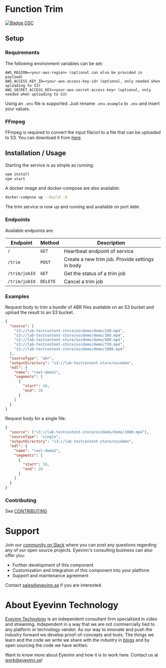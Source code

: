 # Function Trim

[![Badge OSC](https://img.shields.io/badge/Evaluate-24243B?style=for-the-badge&logo=data:image/svg+xml;base64,PHN2ZyB3aWR0aD0iMjQiIGhlaWdodD0iMjQiIHZpZXdCb3g9IjAgMCAyNCAyNCIgZmlsbD0ibm9uZSIgeG1sbnM9Imh0dHA6Ly93d3cudzMub3JnLzIwMDAvc3ZnIj4KPGNpcmNsZSBjeD0iMTIiIGN5PSIxMiIgcj0iMTIiIGZpbGw9InVybCgjcGFpbnQwX2xpbmVhcl8yODIxXzMxNjcyKSIvPgo8Y2lyY2xlIGN4PSIxMiIgY3k9IjEyIiByPSI3IiBzdHJva2U9ImJsYWNrIiBzdHJva2Utd2lkdGg9IjIiLz4KPGRlZnM%2BCjxsaW5lYXJHcmFkaWVudCBpZD0icGFpbnQwX2xpbmVhcl8yODIxXzMxNjcyIiB4MT0iMTIiIHkxPSIwIiB4Mj0iMTIiIHkyPSIyNCIgZ3JhZGllbnRVbml0cz0idXNlclNwYWNlT25Vc2UiPgo8c3RvcCBzdG9wLWNvbG9yPSIjQzE4M0ZGIi8%2BCjxzdG9wIG9mZnNldD0iMSIgc3RvcC1jb2xvcj0iIzREQzlGRiIvPgo8L2xpbmVhckdyYWRpZW50Pgo8L2RlZnM%2BCjwvc3ZnPgo%3D)](https://app.osaas.io/browse/eyevinn-function-trim)

## Setup

### Requirements

The following environment variables can be set:

```text
AWS_REGION=<your-aws-region> (optional can also be provided in payload)
AWS_ACCESS_KEY_ID=<your-aws-access-key-id> (optional, only needed when uploading to S3)
AWS_SECRET_ACCESS_KEY=<your-aws-secret-access-key> (optional, only needed when uploading to S3)
```

Using an `.env` file is supported. Just rename `.env.example` to `.env` and insert your values.

### FFmpeg

FFmpeg is required to convert the input file/url to a file that can be uploaded to S3. You can download it from [here](https://www.ffmpeg.org/download.html).

## Installation / Usage

Starting the service is as simple as running:

```bash
npm install
npm start
```

A docker image and docker-compose are also available:

```bash
docker-compose up --build -d
```

The trim service is now up and running and available on port `8000`.

### Endpoints

Available endpoints are:

| Endpoint      | Method   | Description                                     |
| ------------- | -------- | ----------------------------------------------- |
| `/`           | `GET`    | Heartbeat endpoint of service                   |
| `/trim`       | `POST`   | Create a new trim job. Provide settings in body |
| `/trim/jobId` | `GET`    | Get the status of a trim job                    |
| `/trim/jobId` | `DELETE` | Cancel a trim job                               |

### Examples

Request body to trim a bundle of ABR files available on an S3 bucket and upload the result to an S3 bucket.

```json
{
  "source": [
    "s3://lab-testcontent-store/oscdemo/demo/240.mp4",
    "s3://lab-testcontent-store/oscdemo/demo/360.mp4",
    "s3://lab-testcontent-store/oscdemo/demo/480.mp4",
    "s3://lab-testcontent-store/oscdemo/demo/720.mp4",
    "s3://lab-testcontent-store/oscdemo/demo/1080.mp4"
  ],
  "sourceType": "abr",
  "outputDirectory": "s3://lab-testcontent-store/oscdemo",
  "edl": {
    "name": "reel-demo1",
    "segments": [
      {
        "start": 10,
        "end": 20
      }
    ]
  }
}
```

Request body for a single file:

```json
{
  "source": ["s3://lab-testcontent-store/oscdemo/demo/1080.mp4"],
  "sourceType": "single",
  "outputDirectory": "s3://lab-testcontent-store/oscdemo",
  "edl": {
    "name": "reel-demo2",
    "segments": [
      {
        "start": 10,
        "end": 20
      }
    ]
  }
}
```

### Contributing

See [CONTRIBUTING](CONTRIBUTING.md)

# Support

Join our [community on Slack](http://slack.streamingtech.se) where you can post any questions regarding any of our open source projects. Eyevinn's consulting business can also offer you:

- Further development of this component
- Customization and integration of this component into your platform
- Support and maintenance agreement

Contact [sales@eyevinn.se](mailto:sales@eyevinn.se) if you are interested.

# About Eyevinn Technology

[Eyevinn Technology](https://www.eyevinntechnology.se) is an independent consultant firm specialized in video and streaming. Independent in a way that we are not commercially tied to any platform or technology vendor. As our way to innovate and push the industry forward we develop proof-of-concepts and tools. The things we learn and the code we write we share with the industry in [blogs](https://dev.to/video) and by open sourcing the code we have written.

Want to know more about Eyevinn and how it is to work here. Contact us at work@eyevinn.se!
